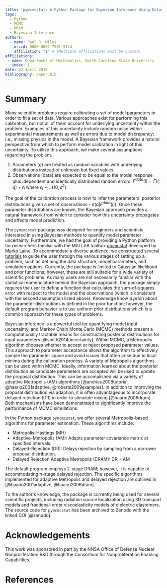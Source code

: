 ```yaml
---
title: 'pymcmcstat: A Python Package for Bayesian Inference Using Delayed Rejection Adaptive Metropolis'
tags:
  - Python
  - MCMC
  - DRAM
  - Bayesian Inference
authors:
  - name: Paul R. Miles
    orcid: 0000-0002-7501-5114
    affiliation: "1" # (Multiple affiliations must be quoted)
affiliations:
 - name: Department of Mathematics, North Carolina State University
   index: 1
date: 22 April 2019
bibliography: paper.bib
---
```


# Summary
Many scientific problems require calibrating a set of model parameters in order to fit a set of data.  Various approaches exist for performing this calibration, but not all of them account for underlying uncertainty within the problem.  Examples of this uncertainty include random noise within experimental measurements as well as errors due to model discrepancy; i.e., missing physics in the model.  A Bayesian framework provides a natural perspective from which to perform model calibration in light of this uncertainty.  To utilize this approach, we make several assumptions regarding the problem.

1. Parameters ($q$) are treated as random variables with underlying distributions instead of unknown but fixed values.
2. Observations (data) are expected to be equal to the model response plus idependent and identically distributed random errors: $F^{data}(i) = F(i;q) + \epsilon_i$ where $\epsilon_i \sim \mathcal{N}(0,\sigma^2)$.

The goal of the calibration process is now to infer the parameters' posterior distributions given a set of observations - $\pi(q|F^{data}(i))$.  Once these parameter distributions are known, the Bayesian approach provides a natural framework from which to consider how this uncertainty propagates and affects model prediction.

The ``pymcmcstat`` package was designed for engineers and scientists interested in using Bayesian methods to quantify model parameter uncertainty.  Furthermore, we had the goal of providing a Python platform for researchers familiar with the MATLAB toolbox [mcmcstat](https://mjlaine.github.io/mcmcstat/) developed by Marko Laine.  To accommodate a diverse audience, we constructed several [tutorials](https://nbviewer.jupyter.org/github/prmiles/pymcmcstat/blob/master/tutorials/index.ipynb) to guide the user through the various stages of setting up a problem, such as defining the data structure, model parameters, and simulation options.  Currently, the package is limited to Gaussian likelihood and prior functions; however, these are still suitable for a wide variety of scientific problems.  As many users are not necessarily familiar with the statistical nomenclature behind the Bayesian approach, the package simply requires the user to define a function that calculates the sum-of-squares error with respect to the model and the observations (which is consistent with the second assumption listed above).  Knowledge know *a priori* about the parameter distributions is defined in the prior function; however, the default program behavior is to use uniform prior distributions which is a common approach for these types of problems.

Bayesian inference is a powerful tool for quantifying model input uncertainty, and Markov Chain Monte Carlo (MCMC) methods present a computationally tractable means for constructing posterior distributions for input parameters [@smith2014uncertainty].  Within MCMC, a Metropolis algorithm chooses whether to accept or reject proposed parameter values.  This approach to parameter acceptance allows the algorithm to effectively sample the parameter space and avoid issues that often arise due to local minima during the calibration process.  A variety of Metropolis algorithms can be used within MCMC.  Ideally, information learned about the posterior distribution as candidate parameters are accepted will be used to update the proposal distribution.  This can be accomplished via a variety of adaptive Metropolis (AM) algorithms [@andrieu2008tutorial, @haario2001adaptive, @roberts2009examples].  In addition to improving the proposal distribution via adaption, it is often advantageous to incorporate delayed rejection (DR) in order to stimulate mixing [@haario2006dram].  Both mechanisms have been demonstrated to significantly improve the performance of MCMC simulations.

In the Python package ``pymcmcstat``, we offer several Metropolis-based algorithms for parameter estimation.  These algorithms include:

- Metropolis-Hastings (MH)
- Adaptive-Metropolis (AM): Adapts parameter covariance matrix at specified intervals.
- Delayed-Rejection (DR): Delays rejection by sampling from a narrower proposal distribution.
- Delayed Rejection Adaptive Metropolis (DRAM): DR + AM

The default program employs 2-stage DRAM; however, it is capable of accommodating $n$-stage delayed rejection.  The specific algorithms implemented for adaptive Metropolis and delayed rejection are outlined in [@haario2001adaptive, @haario2006dram].

To the author's knowledge, the package is currently being used for several scientific projects, including radiation source localization using 3D transport models and fractional-order viscoelasticity models of dielectric elastomers.  The source code for ``pymcmcstat`` has been archived to Zenodo with the linked DOI [@zenodo].

# Acknowledgements

This work was sponsored in part by the NNSA Office of Defense Nuclear Nonproliferation R&D through the Consortium for Nonproliferation Enabling Capabilities.

# References
